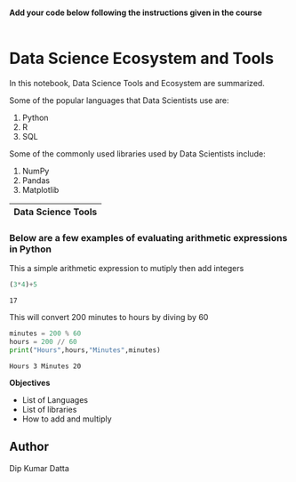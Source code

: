 #### Add your code below following the instructions given in the course



```python

```

# Data Science Ecosystem and Tools

In this notebook, Data Science Tools and Ecosystem are summarized.

Some of the popular languages that Data Scientists use are:
1. Python
2. R
3. SQL

Some of the commonly used libraries used by Data Scientists include:
1. NumPy
2. Pandas
3. Matplotlib

|Data Science Tools|
|------------------|

### Below are a few examples of evaluating arithmetic expressions in Python

This a simple arithmetic expression to mutiply then add integers


```python
(3*4)+5
```




    17



This will convert 200 minutes to hours by diving by 60


```python
minutes = 200 % 60
hours = 200 // 60
print("Hours",hours,"Minutes",minutes)
```

    Hours 3 Minutes 20


**Objectives**
- List of Languages
- List of libraries
- How to add and multiply

## Author
Dip Kumar Datta


```python

```
